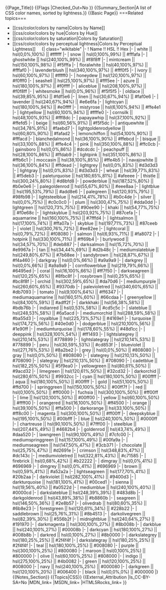 {{Page_Title}}
{{Flags
|Checked_Out=No
}}
{{Summary_Section|A list of CSS color names, sorted by lightness.}}
{{Basic Page}}
===Related topics===
* [[css/color/colors by name|Colors by Name]]
* [[css/color/colors by hue|Colors by Hue]]
* [[css/color/colors by saturation|Colors by Saturation]]
* [[css/color/colors by perceptual lightness|Colors by Perceptual Lightness]]
 
 
{| class="wikitable"
|-
! Name !! HSL !! Hex
|-
| white || hsl(0,0%,100%) || #ffffff
|-
| snow || hsl(0,100%,99%) || #fffafa
|-
| ghostwhite || hsl(240,100%,99%) || #f8f8ff
|-
| mintcream || hsl(150,100%,98%) || #f5fffa
|-
| floralwhite || hsl(40,100%,97%) || #fffaf0
|-
| lavenderblush || hsl(340,100%,97%) || #fff0f5
|-
| ivory || hsl(60,100%,97%) || #fffff0
|-
| honeydew || hsl(120,100%,97%) || #f0fff0
|-
| seashell || hsl(25,100%,97%) || #fff5ee
|-
| azure || hsl(180,100%,97%) || #f0ffff
|-
| aliceblue || hsl(208,100%,97%) || #f0f8ff
|-
| whitesmoke || hsl(0,0%,96%) || #f5f5f5
|-
| oldlace || hsl(39,85%,95%) || #fdf5e6
|-
| linen || hsl(30,67%,94%) || #faf0e6
|-
| lavender || hsl(240,67%,94%) || #e6e6fa
|-
| lightcyan || hsl(180,100%,94%) || #e0ffff
|-
| mistyrose || hsl(6,100%,94%) || #ffe4e1
|-
| lightyellow || hsl(60,100%,94%) || #ffffe0
|-
| cornsilk || hsl(48,100%,93%) || #fff8dc
|-
| papayawhip || hsl(37,100%,92%) || #ffefd5
|-
| beige || hsl(60,56%,91%) || #f5f5dc
|-
| antiquewhite || hsl(34,78%,91%) || #faebd7
|-
| lightgoldenrodyellow || hsl(60,80%,90%) || #fafad2
|-
| lemonchiffon || hsl(54,100%,90%) || #fffacd
|-
| blanchedalmond || hsl(36,100%,90%) || #ffebcd
|-
| bisque || hsl(33,100%,88%) || #ffe4c4
|-
| pink || hsl(350,100%,88%) || #ffc0cb
|-
| gainsboro || hsl(0,0%,86%) || #dcdcdc
|-
| peachpuff || hsl(28,100%,86%) || #ffdab9
|-
| lightpink || hsl(351,100%,86%) || #ffb6c1
|-
| moccasin || hsl(38,100%,85%) || #ffe4b5
|-
| navajowhite || hsl(36,100%,84%) || #ffdead
|-
| lightgrey || hsl(0,0%,83%) || #d3d3d3
|-
| lightgray || hsl(0,0%,83%) || #d3d3d3
|-
| wheat || hsl(39,77%,83%) || #f5deb3
|-
| paleturquoise || hsl(180,65%,81%) || #afeeee
|-
| thistle || hsl(300,24%,80%) || #d8bfd8
|-
| powderblue || hsl(187,52%,80%) || #b0e0e6
|-
| palegoldenrod || hsl(55,67%,80%) || #eee8aa
|-
| lightblue || hsl(195,53%,79%) || #add8e6
|-
| palegreen || hsl(120,93%,79%) || #98fb98
|-
| lightsteelblue || hsl(214,41%,78%) || #b0c4de
|-
| silver || hsl(0,0%,75%) || #c0c0c0
|-
| plum || hsl(300,47%,75%) || #dda0dd
|-
| lightgreen || hsl(120,73%,75%) || #90ee90
|-
| khaki || hsl(54,77%,75%) || #f0e68c
|-
| lightskyblue || hsl(203,92%,75%) || #87cefa
|-
| aquamarine || hsl(160,100%,75%) || #7fffd4
|-
| lightsalmon || hsl(17,100%,74%) || #ffa07a
|-
| skyblue || hsl(197,71%,73%) || #87ceeb
|-
| violet || hsl(300,76%,72%) || #ee82ee
|-
| lightcoral || hsl(0,79%,72%) || #f08080
|-
| salmon || hsl(6,93%,71%) || #fa8072
|-
| hotpink || hsl(330,100%,71%) || #ff69b4
|-
| burlywood || hsl(34,57%,70%) || #deb887
|-
| darksalmon || hsl(15,72%,70%) || #e9967a
|-
| tan || hsl(34,44%,69%) || #d2b48c
|-
| mediumslateblue || hsl(249,80%,67%) || #7b68ee
|-
| sandybrown || hsl(28,87%,67%) || #f4a460
|-
| darkgray || hsl(0,0%,66%) || #a9a9a9
|-
| darkgrey || hsl(0,0%,66%) || #a9a9a9
|-
| cornflowerblue || hsl(219,79%,66%) || #6495ed
|-
| coral || hsl(16,100%,66%) || #ff7f50
|-
| darkseagreen || hsl(120,25%,65%) || #8fbc8f
|-
| rosybrown || hsl(0,25%,65%) || #bc8f8f
|-
| orchid || hsl(302,59%,65%) || #da70d6
|-
| mediumpurple || hsl(260,60%,65%) || #9370db
|-
| palevioletred || hsl(340,60%,65%) || #db7093
|-
| tomato || hsl(9,100%,64%) || #ff6347
|-
| mediumaquamarine || hsl(160,51%,60%) || #66cdaa
|-
| greenyellow || hsl(84,100%,59%) || #adff2f
|-
| darkkhaki || hsl(56,38%,58%) || #bdb76b
|-
| indianred || hsl(0,53%,58%) || #cd5c5c
|-
| slateblue || hsl(248,53%,58%) || #6a5acd
|-
| mediumorchid || hsl(288,59%,58%) || #ba55d3
|-
| royalblue || hsl(225,73%,57%) || #4169e1
|-
| turquoise || hsl(174,72%,56%) || #40e0d0
|-
| dodgerblue || hsl(210,100%,56%) || #1e90ff
|-
| mediumturquoise || hsl(178,60%,55%) || #48d1cc
|-
| deeppink || hsl(328,100%,54%) || #ff1493
|-
| lightslategrey || hsl(210,14%,53%) || #778899
|-
| lightslategray || hsl(210,14%,53%) || #778899
|-
| peru || hsl(30,59%,53%) || #cd853f
|-
| blueviolet || hsl(271,76%,53%) || #8a2be2
|-
| grey || hsl(0,0%,50%) || #808080
|-
| gray || hsl(0,0%,50%) || #808080
|-
| slategrey || hsl(210,13%,50%) || #708090
|-
| slategray || hsl(210,13%,50%) || #708090
|-
| cadetblue || hsl(182,25%,50%) || #5f9ea0
|-
| yellowgreen || hsl(80,61%,50%) || #9acd32
|-
| limegreen || hsl(120,61%,50%) || #32cd32
|-
| darkorchid || hsl(280,61%,50%) || #9932cc
|-
| cyan || hsl(180,100%,50%) || #00ffff
|-
| aqua || hsl(180,100%,50%) || #00ffff
|-
| gold || hsl(51,100%,50%) || #ffd700
|-
| springgreen || hsl(150,100%,50%) || #00ff7f
|-
| red || hsl(0,100%,50%) || #ff0000
|-
| fuchsia || hsl(300,100%,50%) || #ff00ff
|-
| lime || hsl(120,100%,50%) || #00ff00
|-
| yellow || hsl(60,100%,50%) || #ffff00
|-
| orangered || hsl(16,100%,50%) || #ff4500
|-
| orange || hsl(39,100%,50%) || #ffa500
|-
| darkorange || hsl(33,100%,50%) || #ff8c00
|-
| magenta || hsl(300,100%,50%) || #ff00ff
|-
| deepskyblue || hsl(195,100%,50%) || #00bfff
|-
| blue || hsl(240,100%,50%) || #0000ff
|-
| chartreuse || hsl(90,100%,50%) || #7fff00
|-
| steelblue || hsl(207,44%,49%) || #4682b4
|-
| goldenrod || hsl(43,74%,49%) || #daa520
|-
| lawngreen || hsl(90,100%,49%) || #7cfc00
|-
| mediumspringgreen || hsl(157,100%,49%) || #00fa9a
|-
| mediumseagreen || hsl(147,50%,47%) || #3cb371
|-
| chocolate || hsl(25,75%,47%) || #d2691e
|-
| crimson || hsl(348,83%,47%) || #dc143c
|-
| mediumvioletred || hsl(322,81%,43%) || #c71585
|-
| firebrick || hsl(0,68%,42%) || #b22222
|-
| dimgray || hsl(0,0%,41%) || #696969
|-
| dimgrey || hsl(0,0%,41%) || #696969
|-
| brown || hsl(0,59%,41%) || #a52a2a
|-
| lightseagreen || hsl(177,70%,41%) || #20b2aa
|-
| darkviolet || hsl(282,100%,41%) || #9400d3
|-
| darkturquoise || hsl(181,100%,41%) || #00ced1
|-
| sienna || hsl(19,56%,40%) || #a0522d
|-
| mediumblue || hsl(240,100%,40%) || #0000cd
|-
| darkslateblue || hsl(248,39%,39%) || #483d8b
|-
| darkgoldenrod || hsl(43,89%,38%) || #b8860b
|-
| seagreen || hsl(146,50%,36%) || #2e8b57
|-
| olivedrab || hsl(80,60%,35%) || #6b8e23
|-
| forestgreen || hsl(120,61%,34%) || #228b22
|-
| saddlebrown || hsl(25,76%,31%) || #8b4513
|-
| darkolivegreen || hsl(82,39%,30%) || #556b2f
|-
| midnightblue || hsl(240,64%,27%) || #191970
|-
| darkmagenta || hsl(300,100%,27%) || #8b008b
|-
| darkblue || hsl(240,100%,27%) || #00008b
|-
| darkcyan || hsl(180,100%,27%) || #008b8b
|-
| darkred || hsl(0,100%,27%) || #8b0000
|-
| darkslategrey || hsl(180,25%,25%) || #2f4f4f
|-
| darkslategray || hsl(180,25%,25%) || #2f4f4f
|-
| teal || hsl(180,100%,25%) || #008080
|-
| purple || hsl(300,100%,25%) || #800080
|-
| maroon || hsl(0,100%,25%) || #800000
|-
| olive || hsl(60,100%,25%) || #808000
|-
| indigo || hsl(275,100%,25%) || #4b0082
|-
| green || hsl(120,100%,25%) || #008000
|-
| navy || hsl(240,100%,25%) || #000080
|-
| darkgreen || hsl(120,100%,20%) || #006400
|-
| black || hsl(0,0%,0%) || #000000
|}
{{Notes_Section}}
{{Topics|CSS}}
{{External_Attribution
|Is_CC-BY-SA=No
|MDN_link=
|MSDN_link=
|HTML5Rocks_link=
}}